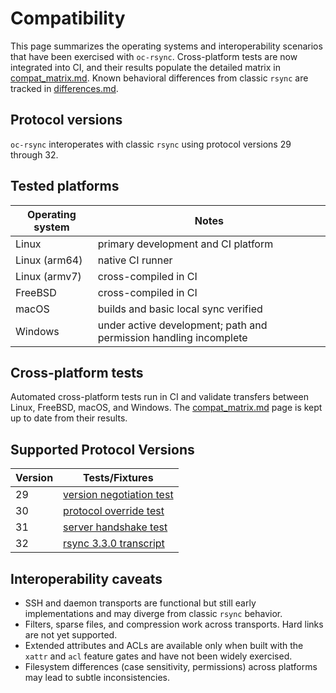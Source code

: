 # Compatibility

This page summarizes the operating systems and interoperability scenarios that
have been exercised with `oc-rsync`. Cross-platform tests are now integrated
into CI, and their results populate the detailed matrix in
[compat_matrix.md](compat_matrix.md). Known behavioral differences from classic
`rsync` are tracked in [differences.md](differences.md).

## Protocol versions

`oc-rsync` interoperates with classic `rsync` using protocol versions 29
through 32.

## Tested platforms

| Operating system | Notes |
|------------------|-------|
| Linux | primary development and CI platform |
| Linux (arm64) | native CI runner |
| Linux (armv7) | cross-compiled in CI |
| FreeBSD | cross-compiled in CI |
| macOS | builds and basic local sync verified |
| Windows | under active development; path and permission handling incomplete |

## Cross-platform tests

Automated cross-platform tests run in CI and validate transfers between Linux,
FreeBSD, macOS, and Windows. The [compat_matrix.md](compat_matrix.md) page is
kept up to date from their results.

## Supported Protocol Versions

| Version | Tests/Fixtures |
|---------|----------------|
| 29 | [version negotiation test](../crates/protocol/tests/protocol.rs#L40-L45) |
| 30 | [protocol override test](../crates/cli/src/lib.rs#L1958-L2030) |
| 31 | [server handshake test](../crates/protocol/tests/server.rs#L1-L80) |
| 32 | [rsync 3.3.0 transcript](../tests/interop/wire/rsync-3.3.0.log) |

## Interoperability caveats

* SSH and daemon transports are functional but still early implementations and
  may diverge from classic `rsync` behavior.
* Filters, sparse files, and compression work across transports. Hard links are
  not yet supported.
* Extended attributes and ACLs are available only when built with the `xattr`
  and `acl` feature gates and have not been widely exercised.
* Filesystem differences (case sensitivity, permissions) across platforms may
  lead to subtle inconsistencies.

